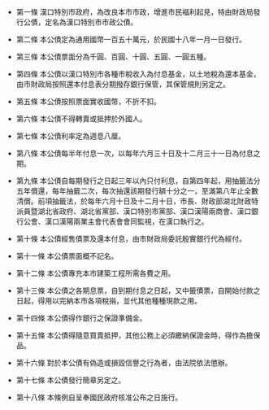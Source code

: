 * 第一條 漢口特別市政府，為改良本市市政，增進市民福利起見，特由財政局發行公債，定名為漢口特別市市政公債。

* 第二條 本公債定為通用國幣一百五十萬元，於民國十八年一月一日發行。

* 第三條 本公債票面分為千圓、百圓、十圓、五圓、一圓五種。

* 第四條 本公債以漢口特別市各種市稅收入為付息基金，以土地稅為還本基金，由市財政局按照還本付息表分期撥存銀行保管，其保管規則另定之。

* 第五條 本公債按照票面實收國幣，不折不扣。

* 第六條 本公債不得轉賣或抵押於外國人。

* 第七條 本公債利率定為週息八厘。

* 第八條 本公債每半年付息一次，以每年六月三十日及十二月三十一日為付息之期。

* 第九條 本公債自每期發行之日起三年以內只付利息，自第四年起，用抽籤法分五年償還，每年抽籤二次，每次抽還該期發行額十分之一，至滿第八年止全數清償。前項抽籤法，於每年六月十日及十二月十日，市長、財政部湖北財政特派員暨湖北省政府、湖北省黨部、漢口特別市黨部、漢口漢陽兩商會、漢口銀行公會、漢口漢陽兩業主會代表會會同監視，在漢口執行之。

* 第十條 本公債經售債票及還本付息，由市財政局委託殷實銀行代為經付。

* 第十一條 本公債票面概不記名。

* 第十二條 本公債專充本市建築工程所需各費之用。

* 第十三條 本公債之各期息票，自到期付息之日起，又中籤債票，自開始付款之日起，得用以完納本市各項稅捐，並代其他種種現款之用。

* 第十四條 本公債得作銀行之保證準備金。

* 第十五條 本公債得隨意買賣抵押，其他公務上必須繳納保證金時，得作為擔保品。

* 第十六條 對於本公債有偽造或損毀信譽之行為者，由法院依法懲辦。

* 第十七條 本公債發行簡章另定之。

* 第十八條 本條例自呈奉國民政府核准公布之日施行。

